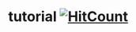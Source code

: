 # tutorial [![HitCount](http://hits.dwyl.io/ssp4all/tutorial.svg)](http://hits.dwyl.io/ssp4all/tutorial)
